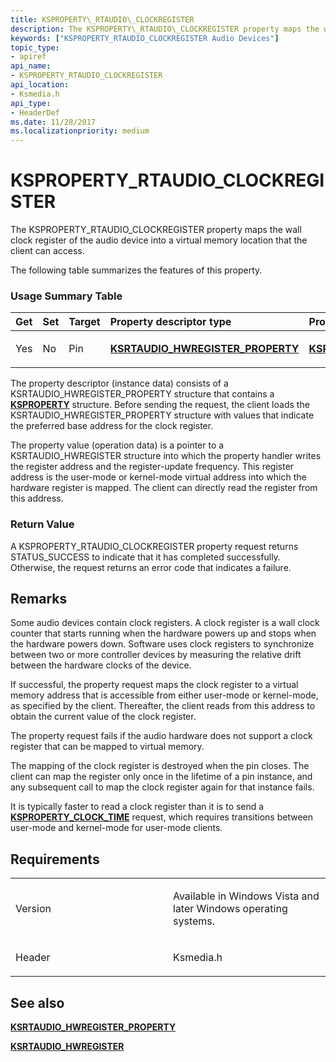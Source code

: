 ```yaml
---
title: KSPROPERTY\_RTAUDIO\_CLOCKREGISTER
description: The KSPROPERTY\_RTAUDIO\_CLOCKREGISTER property maps the wall clock register of the audio device into a virtual memory location that the client can access. The following table summarizes the features of this property.
keywords: ["KSPROPERTY_RTAUDIO_CLOCKREGISTER Audio Devices"]
topic_type:
- apiref
api_name:
- KSPROPERTY_RTAUDIO_CLOCKREGISTER
api_location:
- Ksmedia.h
api_type:
- HeaderDef
ms.date: 11/28/2017
ms.localizationpriority: medium
---
```


# KSPROPERTY\_RTAUDIO\_CLOCKREGISTER


The KSPROPERTY\_RTAUDIO\_CLOCKREGISTER property maps the wall clock register of the audio device into a virtual memory location that the client can access.

The following table summarizes the features of this property.

### <span id="Usage_Summary_Table"></span><span id="usage_summary_table"></span><span id="USAGE_SUMMARY_TABLE"></span>Usage Summary Table

<table>
<colgroup>
<col width="20%" />
<col width="20%" />
<col width="20%" />
<col width="20%" />
<col width="20%" />
</colgroup>
<thead>
<tr class="header">
<th align="left">Get</th>
<th align="left">Set</th>
<th align="left">Target</th>
<th align="left">Property descriptor type</th>
<th align="left">Property value type</th>
</tr>
</thead>
<tbody>
<tr class="odd">
<td align="left"><p>Yes</p></td>
<td align="left"><p>No</p></td>
<td align="left"><p>Pin</p></td>
<td align="left"><p><a href="/windows-hardware/drivers/ddi/ksmedia/ns-ksmedia-ksrtaudio_hwregister_property" data-raw-source="[&lt;strong&gt;KSRTAUDIO_HWREGISTER_PROPERTY&lt;/strong&gt;](/windows-hardware/drivers/ddi/ksmedia/ns-ksmedia-ksrtaudio_hwregister_property)"><strong>KSRTAUDIO_HWREGISTER_PROPERTY</strong></a></p></td>
<td align="left"><p><a href="/windows-hardware/drivers/ddi/ksmedia/ns-ksmedia-ksrtaudio_hwregister" data-raw-source="[&lt;strong&gt;KSRTAUDIO_HWREGISTER&lt;/strong&gt;](/windows-hardware/drivers/ddi/ksmedia/ns-ksmedia-ksrtaudio_hwregister)"><strong>KSRTAUDIO_HWREGISTER</strong></a></p></td>
</tr>
</tbody>
</table>

 

The property descriptor (instance data) consists of a KSRTAUDIO\_HWREGISTER\_PROPERTY structure that contains a [**KSPROPERTY**](/previous-versions/ff564262(v=vs.85)) structure. Before sending the request, the client loads the KSRTAUDIO\_HWREGISTER\_PROPERTY structure with values that indicate the preferred base address for the clock register.

The property value (operation data) is a pointer to a KSRTAUDIO\_HWREGISTER structure into which the property handler writes the register address and the register-update frequency. This register address is the user-mode or kernel-mode virtual address into which the hardware register is mapped. The client can directly read the register from this address.

### <span id="Return_Value"></span><span id="return_value"></span><span id="RETURN_VALUE"></span>Return Value

A KSPROPERTY\_RTAUDIO\_CLOCKREGISTER property request returns STATUS\_SUCCESS to indicate that it has completed successfully. Otherwise, the request returns an error code that indicates a failure.

## Remarks

Some audio devices contain clock registers. A clock register is a wall clock counter that starts running when the hardware powers up and stops when the hardware powers down. Software uses clock registers to synchronize between two or more controller devices by measuring the relative drift between the hardware clocks of the device.

If successful, the property request maps the clock register to a virtual memory address that is accessible from either user-mode or kernel-mode, as specified by the client. Thereafter, the client reads from this address to obtain the current value of the clock register.

The property request fails if the audio hardware does not support a clock register that can be mapped to virtual memory.

The mapping of the clock register is destroyed when the pin closes. The client can map the register only once in the lifetime of a pin instance, and any subsequent call to map the clock register again for that instance fails.

It is typically faster to read a clock register than it is to send a [**KSPROPERTY\_CLOCK\_TIME**](../stream/ksproperty-clock-time.md) request, which requires transitions between user-mode and kernel-mode for user-mode clients.

## Requirements

<table>
<colgroup>
<col width="50%" />
<col width="50%" />
</colgroup>
<tbody>
<tr class="odd">
<td align="left"><p>Version</p></td>
<td align="left"><p>Available in Windows Vista and later Windows operating systems.</p></td>
</tr>
<tr class="even">
<td align="left"><p>Header</p></td>
<td align="left">Ksmedia.h</td>
</tr>
</tbody>
</table>

## <span id="see_also"></span>See also


[**KSRTAUDIO\_HWREGISTER\_PROPERTY**](/windows-hardware/drivers/ddi/ksmedia/ns-ksmedia-ksrtaudio_hwregister_property)

[**KSRTAUDIO\_HWREGISTER**](/windows-hardware/drivers/ddi/ksmedia/ns-ksmedia-ksrtaudio_hwregister)

